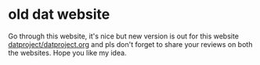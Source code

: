 # old dat website

Go through this website, it's nice but new version is out for this website [datproject/datproject.org](http://github.com/datproject/datproject.org) and pls don't forget to share your reviews on both the websites. Hope you like my idea.
